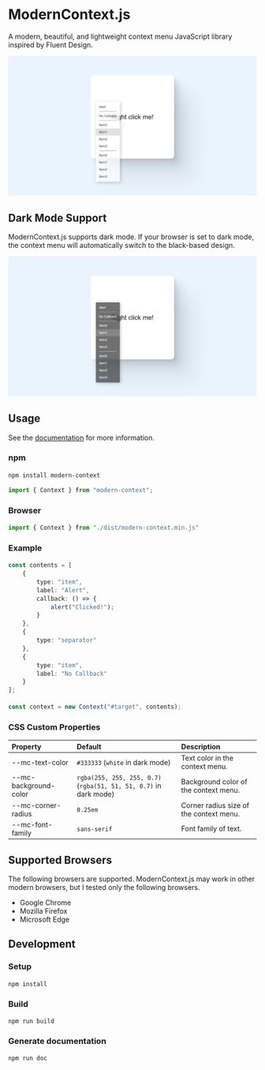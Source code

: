 # ModernContext.js

A modern, beautiful, and lightweight context menu JavaScript library inspired by Fluent Design.

![screenshot](https://github.com/Robot-Inventor/modern-context.js/blob/main/picture/screenshot_light.png)

## Dark Mode Support

ModernContext.js supports dark mode. If your browser is set to dark mode, the context menu will automatically switch to the black-based design.

![screenshot](https://github.com/Robot-Inventor/modern-context.js/blob/main/picture/screenshot_dark.png)

## Usage

See the [documentation](https://github.com/Robot-Inventor/modern-context.js/blob/main/docs/classes/Context.md) for more information.

### npm

```console
npm install modern-context
```

```typescript
import { Context } from "modern-context";
```

### Browser

```javascript
import { Context } from "./dist/modern-context.min.js"
```

### Example

```typescript
const contents = [
    {
        type: "item",
        label: "Alert",
        callback: () => {
            alert("Clicked!");
        }
    },
    {
        type: "separator"
    },
    {
        type: "item",
        label: "No Callback"
    }
];

const context = new Context("#target", contents);
```

### CSS Custom Properties

| Property              | Default                                                               | Description                             |
| :-------------------- | :-------------------------------------------------------------------- | :-------------------------------------- |
| --mc-text-color       | ``#333333`` (``white`` in dark mode)                                  | Text color in the context menu.         |
| --mc-background-color | ``rgba(255, 255, 255, 0.7)`` (``rgba(51, 51, 51, 0.7)`` in dark mode) | Background color of the context menu.   |
| --mc-corner-radius    | ``0.25em``                                                            | Corner radius size of the context menu. |
| --mc-font-family      | ``sans-serif``                                                        | Font family of text.                    |

## Supported Browsers

The following browsers are supported. ModernContext.js may work in other modern browsers, but I tested only the following browsers.

- Google Chrome
- Mozilla Firefox
- Microsoft Edge

## Development

### Setup

```console
npm install
```

### Build

```console
npm run build
```

### Generate documentation

```console
npm run doc
```
